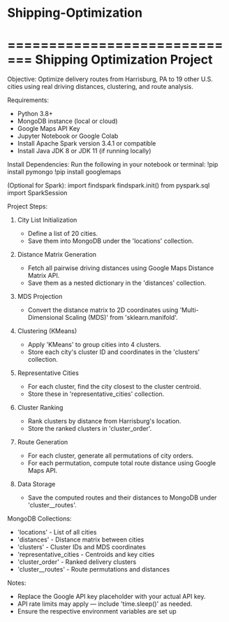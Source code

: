 # Shipping-Optimization

=============================
Shipping Optimization Project
=============================

Objective:
Optimize delivery routes from Harrisburg, PA to 19 other U.S. cities using real driving distances, clustering, and route analysis.

Requirements:
- Python 3.8+
- MongoDB instance (local or cloud)
- Google Maps API Key
- Jupyter Notebook or Google Colab
- Install Apache Spark version 3.4.1 or compatible
- Install Java JDK 8 or JDK 11 (if running locally)

Install Dependencies:
Run the following in your notebook or terminal:
  !pip install pymongo
  !pip install googlemaps

(Optional for Spark):
  import findspark
  findspark.init()
  from pyspark.sql import SparkSession

Project Steps:

1. City List Initialization
   - Define a list of 20 cities.
   - Save them into MongoDB under the 'locations' collection.

2. Distance Matrix Generation
   - Fetch all pairwise driving distances using Google Maps Distance Matrix API.
   - Save them as a nested dictionary in the 'distances' collection.

3. MDS Projection
   - Convert the distance matrix to 2D coordinates using 'Multi-Dimensional Scaling (MDS)' from 'sklearn.manifold'.

4. Clustering (KMeans)
   - Apply 'KMeans' to group cities into 4 clusters.
   - Store each city's cluster ID and coordinates in the 'clusters' collection.

5. Representative Cities
   - For each cluster, find the city closest to the cluster centroid.
   - Store these in 'representative_cities' collection.

6. Cluster Ranking
   - Rank clusters by distance from Harrisburg's location.
   - Store the ranked clusters in 'cluster_order'.

7. Route Generation
   - For each cluster, generate all permutations of city orders.
   - For each permutation, compute total route distance using Google Maps API.

8. Data Storage
   - Save the computed routes and their distances to MongoDB under 'cluster_<rank>_routes'.

MongoDB Collections:
- 'locations' - List of all cities
- 'distances' - Distance matrix between cities
- 'clusters' - Cluster IDs and MDS coordinates
- 'representative_cities - Centroids and key cities
- 'cluster_order' - Ranked delivery clusters
- 'cluster_<rank>_routes' - Route permutations and distances

Notes:
- Replace the Google API key placeholder with your actual API key.
- API rate limits may apply — include 'time.sleep()' as needed.
- Ensure the respective environment variables are set up


